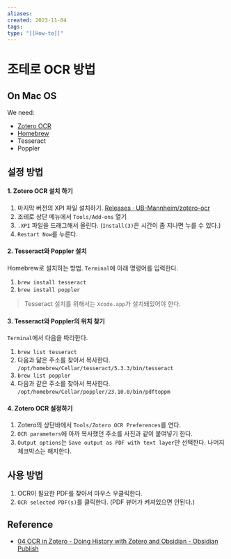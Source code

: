 ```yaml
---
aliases: 
created: 2023-11-04
tags: 
type: "[[How-to]]"
---
```


# 조테로 OCR 방법

## On Mac OS
We need:
- [Zotero OCR](https://github.com/UB-Mannheim/zotero-ocr) 
- [Homebrew](https://brew.sh/) 
- Tesseract 
- Poppler

## 설정 방법
#### 1. Zotero OCR 설치 하기
1. 마지막 버전의 XPI 파일 설치하기. 
   [Releases · UB-Mannheim/zotero-ocr](https://github.com/UB-Mannheim/zotero-ocr/releases)
2. 조테로 상단 메뉴에서 `Tools/Add-ons` 열기
3. `.XPI` 파일을 드래그해서 올린다. (`Install(3)`은 시간이 좀 지나면 누를 수 있다.)
4. `Restart Now`를 누른다.

#### 2. Tesseract와 Poppler 설치
Homebrew로 설치하는 방법.
`Terminal`에 아래 명령어를 입력한다. 
1. `brew install tesseract`
2. `brew install poppler`

> Tesseract 설치를 위해서는 `Xcode.app`가 설치돼있어야 한다. 

#### 3. Tesseract와 Poppler의 위치 찾기
`Terminal`에서 다음을 따라한다.
1. `brew list tesseract`
2. 다음과 닮은 주소를 찾아서 복사한다.
   `/opt/homebrew/Cellar/tesseract/5.3.3/bin/tesseract` 
3. `brew list poppler`
4. 다음과 같은 주소를 찾아서 복사한다.
   `/opt/homebrew/Cellar/poppler/23.10.0/bin/pdftoppm`


#### 4. Zotero OCR 설정하기
1. Zotero의 상단바에서 `Tools/Zotero OCR Preferences`를 연다.
2. `OCR parameters`에 아까 복사했던 주소를 사진과 같이 붙여넣기 한다. 
3. `Output options`는 `Save output as PDF with text layer`만 선택한다. 나머지 체크박스는 해지한다. 

## 사용 방법
1. OCR이 필요한 PDF를 찾아서 마우스 우클릭한다. 
2. `OCR selected PDF(s)`를 클릭한다. (PDF 뷰어가 켜져있으면 안된다.)


## Reference
- [04 OCR in Zotero - Doing History with Zotero and Obsidian - Obsidian Publish](https://publish.obsidian.md/history-notes/04+OCR+in+Zotero)